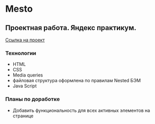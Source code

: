 # Mesto
## Проектная работа. Яндекс практикум.
[Ссылка на проект](https://kaygorodcevg.github.io/mesto/)

### Технологии

- HTML
- CSS
- Media queries
- файловая структура оформлена по правилам Nested БЭМ
- Java Script

### Планы по доработке
- Добавить функциональность для всех активных элементов на странице
